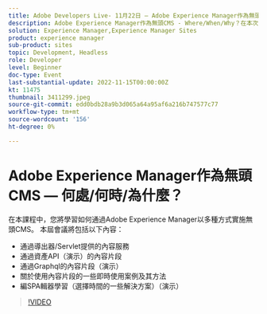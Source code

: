 ```yaml
---
title: Adobe Developers Live- 11月22日 — Adobe Experience Manager作為無頭CMS — 何處/何時/為什麼？
description: Adobe Experience Manager作為無頭CMS - Where/When/Why？在本次會議中，您將通過多種方式學習如何通過Adobe Experience Manager實施無頭CMS。 此會話將涵蓋以下內容 — 通過導出器/servlet提供的內容服務通過資產API提供的內容片段（演示）通過Graphql提供的內容片段（演示）使用內容片段及其方法的一些即時使用案例SPAEditor學習（選擇時間的一些解決方案方法）（演示）
solution: Experience Manager,Experience Manager Sites
product: experience manager
sub-product: sites
topic: Development, Headless
role: Developer
level: Beginner
doc-type: Event
last-substantial-update: 2022-11-15T00:00:00Z
kt: 11475
thumbnail: 3411299.jpeg
source-git-commit: edd0bdb28a9b3d065a64a95af6a216b747577c77
workflow-type: tm+mt
source-wordcount: '156'
ht-degree: 0%

---
```


# Adobe Experience Manager作為無頭CMS — 何處/何時/為什麼？

在本課程中，您將學習如何通過Adobe Experience Manager以多種方式實施無頭CMS。 本屆會議將包括以下內容：

* 通過導出器/Servlet提供的內容服務
* 通過資產API（演示）的內容片段
* 通過Graphql的內容片段（演示）
* 關於使用內容片段的一些即時使用案例及其方法
* 編SPA輯器學習（選擇時間的一些解決方案）（演示）

>[!VIDEO](https://video.tv.adobe.com/v/3411299/?quality=12&learn=on)

